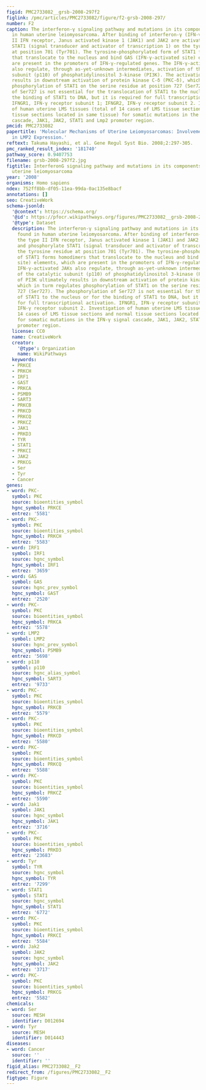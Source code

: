 ```yaml
---
figid: PMC2733082__grsb-2008-297f2
figlink: /pmc/articles/PMC2733082/figure/f2-grsb-2008-297/
number: F2
caption: The interferon-γ signaling pathway and mutations in its components found
  in human uterine leiomyosarcoma. After binding of interferon-γ (IFN-γ) to the type
  II IFN receptor, Janus activated kinase 1 (JAK1) and JAK2 are activated and phosphorylate
  STAT1 (signal transducer and activator of transcription 1) on the tyrosine residue
  at position 701 (Tyr701). The tyrosine-phosphorylated form of STAT1 forms homodimers
  that translocate to the nucleus and bind GAS (IFN-γ-activated site) elements, which
  are present in the promoters of IFN-γ-regulated genes. The IFN-γ-activated JAKs
  also regulate, through as-yet-unknown intermediates, activation of the catalytic
  subunit (p110) of phosphatidylinositol 3-kinase (PI3K). The activation of PI3K ultimately
  results in downstream activation of protein kinase C-δ (PKC-δ), which in turm regulates
  phosphorylation of STAT1 on the serine residue at position 727 (Ser727). The phosphorylation
  of Ser727 is not essential for the translocation of STAT1 to the nucleus or for
  the binding of STAT1 to DNA, but it is required for full transcriptional activation.
  IFNGR1, IFN-γ receptor subunit 1; IFNGR2, IFN-γ receptor subunit 2. Investigation
  of human uterine LMS tissues (total of 14 cases of LMS tissue sections and normal
  tissue sections located in same tissue) for somatic mutations in the IFN-γ signal
  cascade, JAK1, JAK2, STAT1 and Lmp2 promoter region.
pmcid: PMC2733082
papertitle: 'Molecular Mechanisms of Uterine Leiomyosarcomas: Involvement of Defect
  in LMP2 Expression.'
reftext: Takuma Hayashi, et al. Gene Regul Syst Bio. 2008;2:297-305.
pmc_ranked_result_index: '181740'
pathway_score: 0.9407753
filename: grsb-2008-297f2.jpg
figtitle: InterferonG signaling pathway and mutations in its components found in human
  uterine leiomyosarcoma
year: '2008'
organisms: Homo sapiens
ndex: 752ff8bb-df05-11ea-99da-0ac135e8bacf
annotations: []
seo: CreativeWork
schema-jsonld:
  '@context': https://schema.org/
  '@id': https://pfocr.wikipathways.org/figures/PMC2733082__grsb-2008-297f2.html
  '@type': Dataset
  description: The interferon-γ signaling pathway and mutations in its components
    found in human uterine leiomyosarcoma. After binding of interferon-γ (IFN-γ) to
    the type II IFN receptor, Janus activated kinase 1 (JAK1) and JAK2 are activated
    and phosphorylate STAT1 (signal transducer and activator of transcription 1) on
    the tyrosine residue at position 701 (Tyr701). The tyrosine-phosphorylated form
    of STAT1 forms homodimers that translocate to the nucleus and bind GAS (IFN-γ-activated
    site) elements, which are present in the promoters of IFN-γ-regulated genes. The
    IFN-γ-activated JAKs also regulate, through as-yet-unknown intermediates, activation
    of the catalytic subunit (p110) of phosphatidylinositol 3-kinase (PI3K). The activation
    of PI3K ultimately results in downstream activation of protein kinase C-δ (PKC-δ),
    which in turm regulates phosphorylation of STAT1 on the serine residue at position
    727 (Ser727). The phosphorylation of Ser727 is not essential for the translocation
    of STAT1 to the nucleus or for the binding of STAT1 to DNA, but it is required
    for full transcriptional activation. IFNGR1, IFN-γ receptor subunit 1; IFNGR2,
    IFN-γ receptor subunit 2. Investigation of human uterine LMS tissues (total of
    14 cases of LMS tissue sections and normal tissue sections located in same tissue)
    for somatic mutations in the IFN-γ signal cascade, JAK1, JAK2, STAT1 and Lmp2
    promoter region.
  license: CC0
  name: CreativeWork
  creator:
    '@type': Organization
    name: WikiPathways
  keywords:
  - PRKCE
  - PRKCH
  - IRF1
  - GAST
  - PRKCA
  - PSMB9
  - SART3
  - PRKCB
  - PRKCD
  - PRKCQ
  - PRKCZ
  - JAK1
  - PRKD3
  - TYR
  - STAT1
  - PRKCI
  - JAK2
  - PRKCG
  - Ser
  - Tyr
  - Cancer
genes:
- word: PKC-
  symbol: PKC
  source: bioentities_symbol
  hgnc_symbol: PRKCE
  entrez: '5581'
- word: PKC-
  symbol: PKC
  source: bioentities_symbol
  hgnc_symbol: PRKCH
  entrez: '5583'
- word: IRF1
  symbol: IRF1
  source: hgnc_symbol
  hgnc_symbol: IRF1
  entrez: '3659'
- word: GAS
  symbol: GAS
  source: hgnc_prev_symbol
  hgnc_symbol: GAST
  entrez: '2520'
- word: PKC-
  symbol: PKC
  source: bioentities_symbol
  hgnc_symbol: PRKCA
  entrez: '5578'
- word: LMP2
  symbol: LMP2
  source: hgnc_prev_symbol
  hgnc_symbol: PSMB9
  entrez: '5698'
- word: p110
  symbol: p110
  source: hgnc_alias_symbol
  hgnc_symbol: SART3
  entrez: '9733'
- word: PKC-
  symbol: PKC
  source: bioentities_symbol
  hgnc_symbol: PRKCB
  entrez: '5579'
- word: PKC-
  symbol: PKC
  source: bioentities_symbol
  hgnc_symbol: PRKCD
  entrez: '5580'
- word: PKC-
  symbol: PKC
  source: bioentities_symbol
  hgnc_symbol: PRKCQ
  entrez: '5588'
- word: PKC-
  symbol: PKC
  source: bioentities_symbol
  hgnc_symbol: PRKCZ
  entrez: '5590'
- word: Jak1
  symbol: JAK1
  source: hgnc_symbol
  hgnc_symbol: JAK1
  entrez: '3716'
- word: PKC-
  symbol: PKC
  source: bioentities_symbol
  hgnc_symbol: PRKD3
  entrez: '23683'
- word: Tyr
  symbol: TYR
  source: hgnc_symbol
  hgnc_symbol: TYR
  entrez: '7299'
- word: STAT1
  symbol: STAT1
  source: hgnc_symbol
  hgnc_symbol: STAT1
  entrez: '6772'
- word: PKC-
  symbol: PKC
  source: bioentities_symbol
  hgnc_symbol: PRKCI
  entrez: '5584'
- word: Jak2
  symbol: JAK2
  source: hgnc_symbol
  hgnc_symbol: JAK2
  entrez: '3717'
- word: PKC-
  symbol: PKC
  source: bioentities_symbol
  hgnc_symbol: PRKCG
  entrez: '5582'
chemicals:
- word: Ser
  source: MESH
  identifier: D012694
- word: Tyr
  source: MESH
  identifier: D014443
diseases:
- word: Cancer
  source: ''
  identifier: ''
figid_alias: PMC2733082__F2
redirect_from: /figures/PMC2733082__F2
figtype: Figure
---
```

